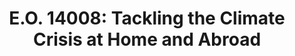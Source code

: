 ---
title: "E.O. 14008: Tackling the Climate Crisis at Home and Abroad"
description: "Climate Crisis: Tackling the Climate Crisis at Home and Abroad: The US and the world face a profound climate crisis. We have a narrow moment to pursue action at home and abroad in order to avoid the most catastrophic impacts of that crisis and to seize the opportunity that tackling climate change presents. Domestic action must go hand in hand with United States international leadership, aimed at significantly enhancing global action. Together, we must listen to science and meet the moment.
"
url-link: "https://www.federalregister.gov/documents/2021/02/01/2021-02177/tackling-the-climate-crisis-at-home-and-abroad"
type: "HTML"
gov-only: "false"
is-external: "true"
publication-date: "February 01, 2021"
reading-time: "5"
resource-type: "Guidance"
filter: "p-filter"
audience: "program-operations"
branded-offerings: "acquisition-policy-it-category"
---